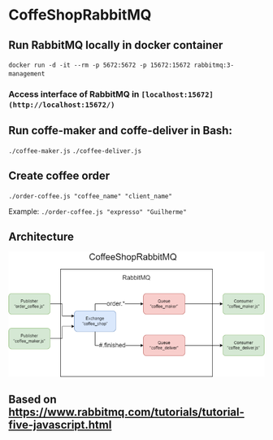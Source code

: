 # CoffeShopRabbitMQ

## Run RabbitMQ locally in docker container
`docker run -d -it --rm -p 5672:5672 -p 15672:15672 rabbitmq:3-management`
### Access interface of RabbitMQ in `[localhost:15672](http://localhost:15672/)`

## Run coffe-maker and coffe-deliver in Bash:
`./coffee-maker.js`
`./coffee-deliver.js`

## Create coffee order
`./order-coffee.js "coffee_name" "client_name"`

Example: `./order-coffee.js "expresso" "Guilherme"`

## Architecture
![Architecture](./CoffeeShopArchitecture.png)

## Based on https://www.rabbitmq.com/tutorials/tutorial-five-javascript.html